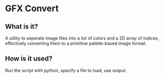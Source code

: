 GFX Convert
===========

What is it?
-----------

A utility to seperate image files into a list of colors and a 2D array of indices, effectively converting them to a primitive
palette-based image format.

How is it used?
---------------
Run the script with python, specify a file to load, use output.
